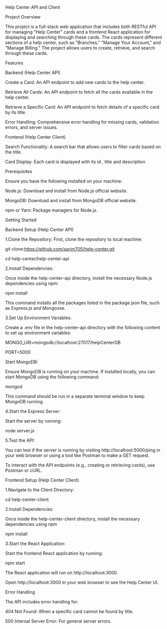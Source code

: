 Help Center API and Client

Project Overview

This project is a full-stack web application that includes both  RESTful API for managing "Help Center" cards and a frontend React application for displaying and searching through these cards. The cards represent different sections of a help center, such as "Branches," "Manage Your Account," and "Manage Billing." The project allows users to create, retrieve, and search through these cards.

Features

Backend (Help Center API)

Create a Card: An API endpoint to add new cards to the help center.

Retrieve All Cards: An API endpoint to fetch all the cards available in the help center.

Retrieve a Specific Card: An API endpoint to fetch details of a specific card by its title.

Error Handling: Comprehensive error handling for missing cards, validation errors, and server issues.

Frontend (Help Center Client)


Search Functionality: A search bar that allows users to filter cards based on the title.

Card Display: Each card is displayed with its id , title and description

Prerequisites

Ensure you have the following installed on your machine:

Node.js: Download and install from Node.js official website.

MongoDB: Download and install from MongoDB official website.

npm or Yarn: Package managers for Node.js.

Getting Started

Backend Setup (Help Center API)

1.Clone the Repository:
First, clone the repository to  local machine:

git clone:https://github.com/sarim705/help-center.git

cd help-center/help-center-api

2.Install Dependencies:

Once inside the help-center-api directory, install the necessary Node.js dependencies using npm:

npm install

This command installs all the packages listed in the package.json file, such as Express.js and Mongoose.


3.Set Up Environment Variables:

Create a .env file in the help-center-api directory with the following content to set up environment variables:

MONGO_URI=mongodb://localhost:27017/helpCenterDB

PORT=5000

Start MongoDB:

Ensure MongoDB is running on your machine. If installed locally, you can start MongoDB using the following command:

mongod

This command should be run in a separate terminal window to keep MongoDB running.

4.Start the Express Server:

Start the server by running:

node server.js


5.Test the API:

You can test if the server is running by visiting http://localhost:5000/ping in your web browser or using a tool like Postman to make a GET request.

To interact with the API endpoints (e.g., creating or retrieving cards), use Postman or cURL.

Frontend Setup (Help Center Client)


1.Navigate to the Client Directory:

cd help-center-client


2.Install Dependencies:

Once inside the help-center-client directory, install the necessary dependencies using npm 

npm install

3.Start the React Application:

Start the frontend React application by running:

npm start

The React application will run on http://localhost:3000.

Open http://localhost:3000 in your web browser to see the Help Center UI.

Error Handling

The API includes error handling for:

404 Not Found: When a specific card cannot be found by title.

500 Internal Server Error: For general server errors.




